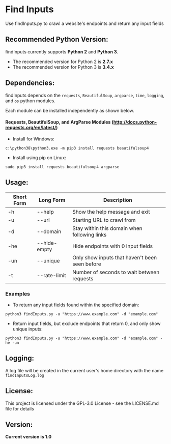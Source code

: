 # Find Inputs

Use findInputs.py to crawl a website's endpoints and return any input fields


## Recommended Python Version:

findInputs currently supports **Python 2** and **Python 3**.

* The recommended version for Python 2 is **2.7.x**
* The recommended version for Python 3 is **3.4.x**

## Dependencies:

findInputs depends on the `requests`, `BeautifulSoup`, `argparse`, `time`, `logging`, and `os` python modules.

Each module can be installed independently as shown below.

#### Requests, BeautifulSoup, and ArgParse Modules (http://docs.python-requests.org/en/latest/)

- Install for Windows:
```
c:\python38\python3.exe -m pip3 install requests beautifulsoup4
```

- Install using pip on Linux:
```
sudo pip3 install requests beautifulsoup4 argparse
```

## Usage:

Short Form    | Long Form     | Description
------------- | ------------- |-------------
-h            | --help        | Show the help message and exit
-u            | --url         | Starting URL to crawl from
-d            | --domain      | Stay within this domain when following links
-he           | --hide-empty  | Hide endpoints with 0 input fields
-un           | --unique      | Only show inputs that haven't been seen before
-t            | --rate-limit  | Number of seconds to wait between requests

### Examples

* To return any input fields found within the specified domain:

```python3 findInputs.py -u "https://www.example.com" -d "example.com"```

* Return input fields, but exclude endpoints that return 0, and only show unique inputs:

```python3 findInputs.py -u "https://www.example.com" -d "example.com" -he -un```


## Logging:
A log file will be created in the current user's home directory with the name `findInputsLog.log`

## License:

This project is licensed under the GPL-3.0 License - see the LICENSE.md file for details

## Version:
**Current version is 1.0**
